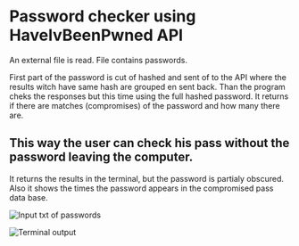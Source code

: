 <h1>Password checker using HaveIvBeenPwned API</h1>

An external file is read. File contains passwords.

First part of the password is cut of hashed and sent of to the API where the results witch have same hash are grouped en sent back.
Than the program cheks the responses but this time using the full hashed password. It returns if there are matches (compromises) of the password and how many there are.

<h2>This way the user can check his pass without the password leaving the computer.</h2> 

It returns the results in the terminal, but the password is partialy obscured. Also it shows the times the password appears in the compromised pass data base.

![Input txt of passwords](https://imgur.com/xEKftve)

![Terminal output](https://imgur.com/Ba8eWi9)
